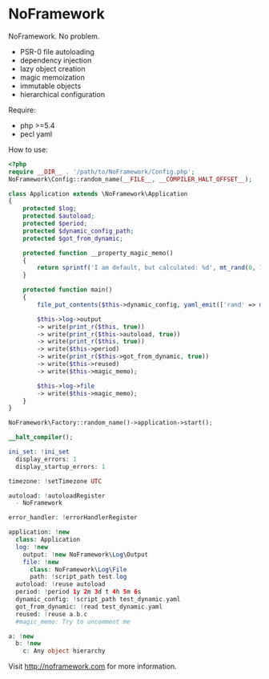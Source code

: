 NoFramework
===========

NoFramework. No problem.

- PSR-0 file autoloading
- dependency injection
- lazy object creation
- magic memoization
- immutable objects
- hierarchical configuration

Require:
- php >=5.4
- pecl yaml

How to use:

```php
<?php
require __DIR__ . '/path/to/NoFramework/Config.php';
NoFramework\Config::random_name(__FILE__, __COMPILER_HALT_OFFSET__);

class Application extends \NoFramework\Application
{
    protected $log;
    protected $autoload;
    protected $period;
    protected $dynamic_config_path;
    protected $got_from_dynamic;

    protected function __property_magic_memo()
    {
        return sprintf('I am default, but calculated: %d', mt_rand(0, 100));
    }

    protected function main()
    {
        file_put_contents($this->dynamic_config, yaml_emit(['rand' => mt_rand()]));

        $this->log->output
        -> write(print_r($this, true))
        -> write(print_r($this->autoload, true))
        -> write(print_r($this, true))
        -> write($this->period)
        -> write(print_r($this->got_from_dynamic, true))
        -> write($this->reused)
        -> write($this->magic_memo);

        $this->log->file
        -> write($this->magic_memo);
    }
}

NoFramework\Factory::random_name()->application->start();

__halt_compiler();

ini_set: !ini_set
  display_errors: 1
  display_startup_errors: 1

timezone: !setTimezone UTC

autoload: !autoloadRegister
  - NoFramework

error_handler: !errorHandlerRegister

application: !new
  class: Application
  log: !new
    output: !new NoFramework\Log\Output
    file: !new
      class: NoFramework\Log\File
      path: !script_path test.log
  autoload: !reuse autoload
  period: !period 1y 2m 3d t 4h 5m 6s
  dynamic_config: !script_path test_dynamic.yaml
  got_from_dynamic: !read test_dynamic.yaml
  reused: !reuse a.b.c
  #magic_memo: Try to uncomment me

a: !new
  b: !new
    c: Any object hierarchy
```

Visit http://noframework.com for more information.

